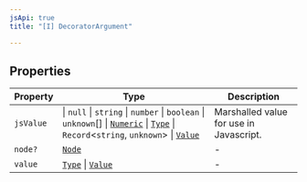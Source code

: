 ```yaml
---
jsApi: true
title: "[I] DecoratorArgument"

---
```

## Properties

| Property | Type | Description |
| ------ | ------ | ------ |
| `jsValue` | \| `null` \| `string` \| `number` \| `boolean` \| `unknown`[] \| [`Numeric`](Numeric.md) \| [`Type`](../type-aliases/Type.md) \| `Record`<`string`, `unknown`\> \| [`Value`](../type-aliases/Value.md) | Marshalled value for use in Javascript. |
| `node?` | [`Node`](../type-aliases/Node.md) | - |
| `value` | [`Type`](../type-aliases/Type.md) \| [`Value`](../type-aliases/Value.md) | - |
